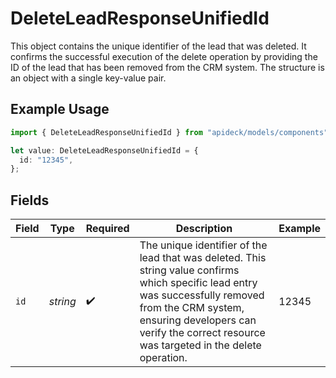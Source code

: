 # DeleteLeadResponseUnifiedId

This object contains the unique identifier of the lead that was deleted. It confirms the successful execution of the delete operation by providing the ID of the lead that has been removed from the CRM system. The structure is an object with a single key-value pair.

## Example Usage

```typescript
import { DeleteLeadResponseUnifiedId } from "apideck/models/components";

let value: DeleteLeadResponseUnifiedId = {
  id: "12345",
};
```

## Fields

| Field                                                                                                                                                                                                                                            | Type                                                                                                                                                                                                                                             | Required                                                                                                                                                                                                                                         | Description                                                                                                                                                                                                                                      | Example                                                                                                                                                                                                                                          |
| ------------------------------------------------------------------------------------------------------------------------------------------------------------------------------------------------------------------------------------------------ | ------------------------------------------------------------------------------------------------------------------------------------------------------------------------------------------------------------------------------------------------ | ------------------------------------------------------------------------------------------------------------------------------------------------------------------------------------------------------------------------------------------------ | ------------------------------------------------------------------------------------------------------------------------------------------------------------------------------------------------------------------------------------------------ | ------------------------------------------------------------------------------------------------------------------------------------------------------------------------------------------------------------------------------------------------ |
| `id`                                                                                                                                                                                                                                             | *string*                                                                                                                                                                                                                                         | :heavy_check_mark:                                                                                                                                                                                                                               | The unique identifier of the lead that was deleted. This string value confirms which specific lead entry was successfully removed from the CRM system, ensuring developers can verify the correct resource was targeted in the delete operation. | 12345                                                                                                                                                                                                                                            |